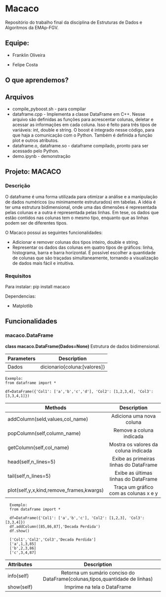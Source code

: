 # Macaco

Repositório do trabalho final da disciplina de Estruturas de Dados e Algoritmos da EMAp-FGV.

## Equipe:

- Franklin Oliveira

- Felipe Costa 

## O que aprendemos?

## Arquivos

* compile_pyboost.sh - para compilar
* dataframe.cpp - Implementa a classe DataFrame em C++. Nesse arquivo são definidas as funções para acrescentar colunas, deletar e acessar
as informações em cada coluna. Isso é feito para três tipos de variáveis: int, double e string. O boost é integrado nesse código, para que
haja a comunicação com o Python. Também é definida a função plot e outros atributos.
* dataframe.o, dataframe.so - dataframe compilado, pronto para ser acessado pelo Python.
* demo.ipynb - demonstração

## Projeto: MACACO

### Descrição

O dataframe é uma forma utilizada para otimizar a análise e a manipulação de dados numéricos (ou minimamente estruturados)  em tabelas. A idéia é ter uma estrutura bidimensional, onde uma das dimensões é representada pelas colunas e a outra é representada pelas linhas. Em tese, os dados que estão contidos nas colunas tem o mesmo tipo, enquanto que as linhas podem ser de diferentes tipos. 

O Macaco possui as seguintes funcionalidades:
* Adicionar e remover colunas dos tipos inteiro, double e string.
* Representar os dados das colunas em quatro tipos de gráficos: linha, histograma, barra e barra horizontal. É possível escolher a quantidade de colunas que são traçadas simultaneamente, tornando a visualização de dados mais fácil e intuitiva.

### Requisitos

Para instalar:
pip install macaco

Dependencias:
* Matplotlib

## Funcionalidades

### macaco.DataFrame
**class macaco.DataFrame(Dados=None)**
Estrutura de dados bidimensional.

|Parameters  | Description|
|------------|:-----------------------------------------------------------------------------------:|
|Dados       |  dicionario{coluna:[valores]}|

   
    Exemplo:
    from dataframe import *
    
    df=DataFrame({'Col1': ['a','b','c','d'], 'Col2': [1,2,3,4], 'Col3':[3,3,4,1]})
    

|Methods|Description|
|------------|:-----------------------------------------------------------------------------------:|
|addColumn(seld,values,col_name)|Adiciona uma nova coluna|
|popColumn(self,column_name)|Remove a coluna indicada|
|getColumn(self,col_name)|Mostra os valores da coluna indicada|
|head(self,n_lines=5)|Exibe as primeiras linhas do DataFrame|
|tail(self,n_lines=5)|Exibe as últimas linhas do DataFrame|
|plot(self,y,x,kind,remove_frames,kwargs)|Traça um gráfico com as colunas x e y|

      Exemplo:
      from dataframe import *
    
      df=DataFrame({'Col1': ['a','b','c'], 'Col2': [1,2,3], 'Col3':[3,3,4]})
      df.addColumn([85,86,87],'Decada Perdida')
      df.show()
      
      ['Col1','Col2','Col3','Decada Perdida']
      ['a',1,3,85]
      ['b',2,3,86]
      ['c',3,4,87]

|Attributes|Description|
|------------|:-----------------------------------------------------------------------------------:|
|info(self)|Retorna um sumário conciso do DataFrame(colunas,tipos,quantidade de linhas)|
|show(self)|Imprime na tela o DataFrame|

    
 
    

